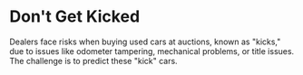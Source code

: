 # Don't Get Kicked
 Dealers face risks when buying used cars at auctions, known as "kicks," due to issues like odometer tampering, mechanical problems, or title issues. The challenge is to predict these "kick" cars.
